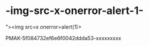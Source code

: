 # -img-src-x-onerror-alert-1-
">&lt;img src=x onerror=alert(1)>


PMAK-5f084732ef6e6f0042ddda53-xxxxxxxxx
